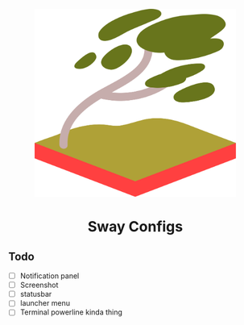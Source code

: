 <p align="center"><img src="../../../assets/Readme/Sway_Tree.png" width=400px></p>

<h1 align="center">
  Sway Configs
</h1>

## Todo
- [ ] Notification panel
- [ ] Screenshot
- [ ] statusbar
- [ ] launcher menu
- [ ] Terminal powerline kinda thing